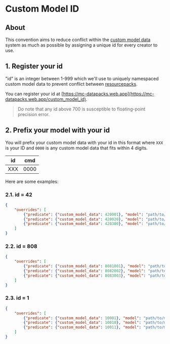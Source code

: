# Custom Model ID

## About

This convention aims to reduce conflict within the [custom model data](https://minecraft.gamepedia.com/Model#Item_tags) system as much as possible by assigning a unique id for every creator to use.

## 1. Register your id

"id" is an integer between 1-999 which we'll use to uniquely namespaced custom model data to prevent conflict between [resourcepacks](https://minecraft.gamepedia.com/Resource_pack).

You can register your id at [https://mc-datapacks.web.app](https://mc-datapacks.web.app/custom_model_id).
> Do note that any id above 700 is susceptible to floating-point precision error.

## 2. Prefix your model with your id

You will prefix your custom model data with your id in this format where `XXX` is your ID and `0000` is any custom model data that fits within 4 digits.

|id|cmd|
|---|----|
|XXX|0000|

Here are some examples:

### 2.1. id = 42

```json
{
    "overrides": [
        {"predicate": {"custom_model_data": 420001}, "model": "path/to/model/1"},
        {"predicate": {"custom_model_data": 420020}, "model": "path/to/model/2"},
        {"predicate": {"custom_model_data": 420300}, "model": "path/to/model/3"}
    ]
}
```

### 2.2. id = 808

```json
{
    "overrides": [
        {"predicate": {"custom_model_data": 8081001}, "model": "path/to/model/1"},
        {"predicate": {"custom_model_data": 8082002}, "model": "path/to/model/2"},
        {"predicate": {"custom_model_data": 8083003}, "model": "path/to/model/3"}
    ]
}
```

### 2.3. id = 1

```json
{
    "overrides": [
        {"predicate": {"custom_model_data": 10001}, "model": "path/to/model/1"},
        {"predicate": {"custom_model_data": 10010}, "model": "path/to/model/2"},
        {"predicate": {"custom_model_data": 10011}, "model": "path/to/model/3"}
    ]
}
```
